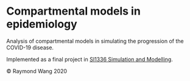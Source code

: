 # Compartmental models in epidemiology
Analysis of compartmental models in
simulating the progression of the
COVID-19 disease.

Implemented as a final project in [SI1336 Simulation and Modelling](https://www.kth.se/student/kurser/kurs/SI1336?l=en).   

© Raymond Wang 2020   
